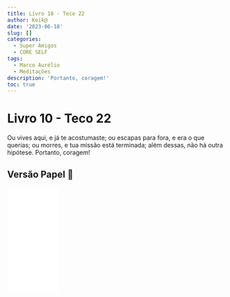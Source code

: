 ```yaml
---
title: Livro 10 - Teco 22
author: Keik@
date: '2023-06-18'
slug: []
categories:
  - Super Amigos
  - CORE SELF
tags:
  - Marco Aurélio
  - Meditações
description: 'Portanto, coragem!'
toc: true
---
```


# Livro 10 - Teco 22

Ou vives aqui, e já te acostumaste; ou escapas para fora, e era o que querias; ou morres, e tua missão está terminada; além dessas, não há outra hipótese. Portanto, coragem!

## Versão Papel :book:
<iframe style="width:120px;height:240px;" marginwidth="0" marginheight="0" scrolling="no" frameborder="0" src="//ws-na.amazon-adsystem.com/widgets/q?ServiceVersion=20070822&OneJS=1&Operation=GetAdHtml&MarketPlace=BR&source=ss&ref=as_ss_li_til&ad_type=product_link&tracking_id=mundodekeika-20&language=pt_BR&marketplace=amazon&region=BR&placement=B092FVY4BB&asins=B092FVY4BB&linkId=37c5ec14221f61f811029aa88b520891&show_border=true&link_opens_in_new_window=true"></iframe>